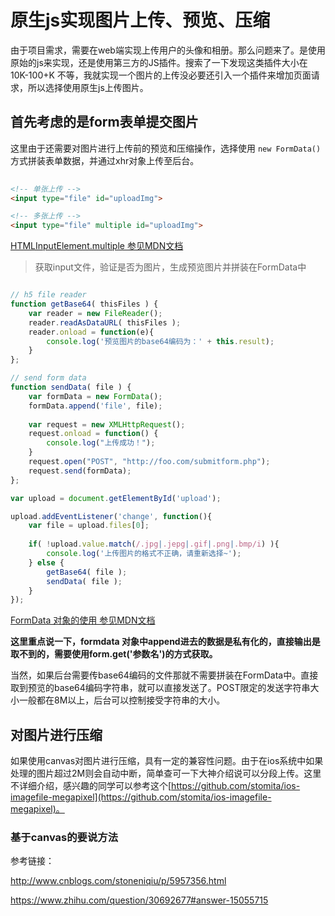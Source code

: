 原生js实现图片上传、预览、压缩
=========================

由于项目需求，需要在web端实现上传用户的头像和相册。那么问题来了。是使用原始的js来实现，还是使用第三方的JS插件。搜索了一下发现这类插件大小在 10K-100+K 不等，我就实现一个图片的上传没必要还引入一个插件来增加页面请求，所以选择使用原生js上传图片。

## 首先考虑的是form表单提交图片

这里由于还需要对图片进行上传前的预览和压缩操作，选择使用 `new FormData()` 方式拼装表单数据，并通过xhr对象上传至后台。

```html
	
<!-- 单张上传 -->
<input type="file" id="uploadImg">

<!-- 多张上传 -->
<input type="file" multiple id="uploadImg">

```

[HTMLInputElement.multiple 参见MDN文档](https://developer.mozilla.org/en-US/docs/Web/API/HTMLInputElement/multiple)

> 获取input文件，验证是否为图片，生成预览图片并拼装在FormData中

```js

// h5 file reader
function getBase64( thisFiles ) {
	var reader = new FileReader();
	reader.readAsDataURL( thisFiles );
	reader.onload = function(e){
		console.log('预览图片的base64编码为：' + this.result);
	}
};

// send form data
function sendData( file ) {
	var formData = new FormData();
	formData.append('file', file);
	
	var request = new XMLHttpRequest();
	request.onload = function() {
	    console.log("上传成功！");
	}
	request.open("POST", "http://foo.com/submitform.php");
	request.send(formData);
};

var upload = document.getElementById('upload');

upload.addEventListener('change', function(){
	var file = upload.files[0];
	
	if( !upload.value.match(/.jpg|.jepg|.gif|.png|.bmp/i) ){
		console.log('上传图片的格式不正确，请重新选择~');
	} else {
		getBase64( file );
		sendData( file );
	}
});

```

[FormData 对象的使用 参见MDN文档](https://developer.mozilla.org/zh-CN/docs/Web/API/FormData/Using_FormData_Objects)

**这里重点说一下，formdata 对象中append进去的数据是私有化的，直接输出是取不到的，需要使用form.get('参数名')的方式获取。**

当然，如果后台需要传base64编码的文件那就不需要拼装在FormData中。直接取到预览的base64编码字符串，就可以直接发送了。POST限定的发送字符串大小一般都在8M以上，后台可以控制接受字符串的大小。

## 对图片进行压缩

如果使用canvas对图片进行压缩，具有一定的兼容性问题。由于在ios系统中如果处理的图片超过2M则会自动中断，简单查可一下大神介绍说可以分段上传。这里不详细介绍，感兴趣的同学可以参考这个[https://github.com/stomita/ios-imagefile-megapixel](https://github.com/stomita/ios-imagefile-megapixel)。

### 基于canvas的要说方法

参考链接：

http://www.cnblogs.com/stoneniqiu/p/5957356.html

https://www.zhihu.com/question/30692677#answer-15055715



